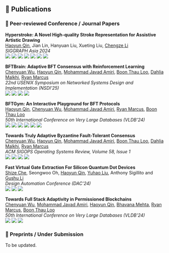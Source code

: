 ## 📝 Publications

### 🔎 Peer-reviewed Conference / Journal Papers

**Hyperstroke: A Novel High-quality Stroke Representation for Assistive Artistic Drawing**<br>
<ins>Haoyun Qin</ins>, Jian Lin, Hanyuan Liu, Xueting Liu, [Chengze Li](https://moeka.me)<br>
*SIGGRAPH Asia 2024*<br>
[![](https://img.shields.io/badge/SIGGRAPH%20Asia-2024-blue?style=)](https://asia.siggraph.org/2024/)
[![](https://img.shields.io/badge/arxiv-2408.09348-b31b1b?logo=arxiv&logoColor=red)](https://arxiv.org/abs/2408.09348)
[![](https://img.shields.io/badge/digital%20library-black?logo=acm&logoColor=ffffff)](https://dl.acm.org/doi/10.1145/3681758.3697985)
[![](https://img.shields.io/badge/Paper%20(dl)-b30b00?style=&logo=googledocs&logoColor=ffffff)](/files/papers/hyperstroke-dl.pdf)
[![](https://img.shields.io/badge/Supplementary-b30b00?style=&logo=googledocs&logoColor=ffffff)](/files/papers/hyperstroke-sup.pdf)
[![](https://img.shields.io/badge/Paper%20(arxiv)-b30b00?style=&logo=googledocs&logoColor=ffffff)](/files/papers/hyperstroke-arxiv.pdf)
[![](https://img.shields.io/badge/Slides-FBBC04?style=&logo=googleslides&logoColor=ffffff)](/files/papers/hyperstroke-slide.pdf)

**BFTBrain: Adaptive BFT Consensus with Reinforcement Learning**<br>
[Chenyuan Wu](https://chenyuanwu.com/), <ins>Haoyun Qin</ins>, [Mohammad Javad Amiri](https://www3.cs.stonybrook.edu/~amiri/), [Boon Thau Loo](https://boonloo.cis.upenn.edu/), [Dahlia Malkhi](https://malkhi.com/), [Ryan Marcus](https://rmarcus.info/blog/)<br>
*22nd USENIX Symposium on Networked Systems Design and Implementation (NSDI'25)*<br>
[![](https://img.shields.io/badge/NSDI-2025-blue?style=)](https://www.usenix.org/conference/nsdi25)
[![](https://img.shields.io/badge/arxiv-2408.06432-b31b1b?logo=arxiv&logoColor=red)](https://arxiv.org/abs/2408.06432)
[![](https://img.shields.io/badge/Paper-b30b00?style=&logo=googledocs&logoColor=ffffff)](/files/papers/bftbrain.pdf)
[![](https://img.shields.io/badge/Code-black?style=&logo=github&logoColor=ffffff)](https://github.com/JeffersonQin/BFTBrain)

**BFTGym: An Interactive Playground for BFT Protocols**<br>
<ins>Haoyun Qin</ins>, [Chenyuan Wu](https://chenyuanwu.com/), [Mohammad Javad Amiri](https://www3.cs.stonybrook.edu/~amiri/), [Ryan Marcus](https://rmarcus.info/blog/), [Boon Thau Loo](https://boonloo.cis.upenn.edu/)<br>
*50th International Conference on Very Large Databases (VLDB'24)*<br>
[![](https://img.shields.io/badge/VLDB-2024-blue?style=)](https://vldb.org/2024/)
[![](https://img.shields.io/badge/digital%20library-black?logo=acm&logoColor=ffffff)](https://dl.acm.org/doi/10.14778/3685800.3685850)
[![](https://img.shields.io/badge/Paper-b30b00?style=&logo=googledocs&logoColor=ffffff)](/files/papers/bftgym.pdf)
[![](https://img.shields.io/badge/Code-black?style=&logo=github&logoColor=ffffff)](https://github.com/JeffersonQin/BFTGym)
[![](https://img.shields.io/badge/Poster-yellow?style=&logo=googledocs&logoColor=ffffff)](/files/papers/bftgym-poster.pdf)
[![](https://img.shields.io/badge/Demo%20Video-ff0000?style=&logo=youtube&logoColor=ffffff)](https://youtu.be/o5LaGXNiyCo)

**Towards Truly Adaptive Byzantine Fault-Tolerant Consensus**<br>
[Chenyuan Wu](https://chenyuanwu.com/), <ins>Haoyun Qin</ins>, [Mohammad Javad Amiri](https://www3.cs.stonybrook.edu/~amiri/), [Boon Thau Loo](https://boonloo.cis.upenn.edu/), [Dahlia Malkhi](https://malkhi.com/), [Ryan Marcus](https://rmarcus.info/blog/)<br>
*ACM SIGOPS Operating Systems Review, Volume 58, Issue 1*<br>
[![](https://img.shields.io/badge/OSR-2024-blue?style=)](https://www.sigops.org/publications/)
[![](https://img.shields.io/badge/digital%20library-black?logo=acm&logoColor=ffffff)](https://dl.acm.org/doi/10.1145/3689051.3689055)
[![](https://img.shields.io/badge/Paper-b30b00?style=&logo=googledocs&logoColor=ffffff)](/files/papers/bftbrain-osr.pdf)
[![](https://img.shields.io/badge/Code-black?style=&logo=github&logoColor=ffffff)](https://github.com/JeffersonQin/BFTBrain)

**Fast Virtual Gate Extraction For Silicon Quantum Dot Devices**<br>
[Shize Che](https://shizeche.github.io/), Seongwoo Oh, <ins>Haoyun Qin</ins>, [Yuhao Liu](https://acasta-yhliu.github.io/), Anthony Sigillito and [Gushu Li](https://sites.google.com/view/gushuli)<br>
*Design Automation Conference (DAC'24)*<br>
[![](https://img.shields.io/badge/DAC-2024-blue?style=)](https://www.dac.com/)
[![](https://img.shields.io/badge/arxiv-2409.15181-b31b1b?logo=arxiv&logoColor=red)](https://arxiv.org/abs/2409.15181v1)
[![](https://img.shields.io/badge/Paper-b30b00?style=&logo=googledocs&logoColor=ffffff)](/files/papers/fast-quantum-extraction-arxiv.pdf)

**Towards Full Stack Adaptivity in Permissioned Blockchains**<br>
[Chenyuan Wu](https://chenyuanwu.com/), [Mohammad Javad Amiri](https://www3.cs.stonybrook.edu/~amiri/), <ins>Haoyun Qin</ins>, [Bhavana Mehta](https://www.linkedin.com/in/bmehta5/), [Ryan Marcus](https://rmarcus.info/blog/), [Boon Thau Loo](https://boonloo.cis.upenn.edu/)<br>
*50th International Conference on Very Large Databases (VLDB'24)*<br>
[![](https://img.shields.io/badge/VLDB-2024-blue?style=)](https://vldb.org/2024/)
[![](https://img.shields.io/badge/digital%20library-black?logo=acm&logoColor=ffffff)](https://dl.acm.org/doi/10.14778/3641204.3641216)
[![](https://img.shields.io/badge/Paper-b30b00?style=&logo=googledocs&logoColor=ffffff)](/files/papers/fab.pdf)

### 📸 Preprints / Under Submission

To be updated.
